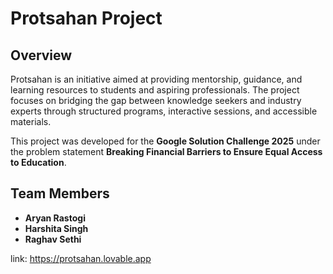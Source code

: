 # Protsahan Project

## Overview
Protsahan is an initiative aimed at providing mentorship, guidance, and learning resources to students and aspiring professionals. The project focuses on bridging the gap between knowledge seekers and industry experts through structured programs, interactive sessions, and accessible materials.  

This project was developed for the **Google Solution Challenge 2025** under the problem statement **Breaking Financial Barriers to Ensure Equal Access to Education**.

## Team Members
- **Aryan Rastogi**  
- **Harshita Singh**  
- **Raghav Sethi**  

link: https://protsahan.lovable.app
